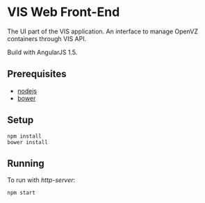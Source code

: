 # VIS Web Front-End
The UI part of the VIS application. An interface to manage OpenVZ containers through VIS API.

Build with AngularJS 1.5.

## Prerequisites

* [nodejs](https://nodejs.org/)
* [bower](https://bower.io/)

## Setup

    npm install
    bower install

## Running
To run with *http-server*:

    npm start
